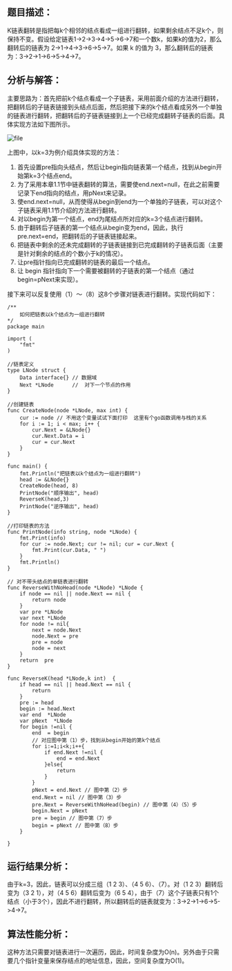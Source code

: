 ## 题目描述：

K链表翻转是指把每k个相邻的结点看成一组进行翻转，如果剩余结点不足k个，则保持不变。假设给定链表1->2->3->4->5->6->7和一个数k，如果k的值为2，那么翻转后的链表为 2->1->4->3->6->5->7。如果 k 的值为 3，那么翻转后的链表为：3->2->1->6->5->4->7。

## 分析与解答：

主要思路为：首先把前k个结点看成一个子链表，采用前面介绍的方法进行翻转，把翻转后的子链表链接到头结点后面，然后把接下来的k个结点看成另外一个单独的链表进行翻转，把翻转后的子链表链接到上一个已经完成翻转子链表的后面。具体实现方法如下图所示。

![file](http://cdn.xiaot123.com/blog/2020-05/wx_20200521205728.png-blog?ynotemdtimestamp=1610262092546)

上图中，以k=3为例介绍具体实现的方法：

1. 首先设置pre指向头结点，然后让begin指向链表第一个结点，找到从begin开始第k=3个结点end。
2. 为了采用本章1.1节中链表翻转的算法，需要使end.next=null，在此之前需要记录下end指向的结点，用pNext来记录。
3. 使end.next=null，从而使得从begin到end为一个单独的子链表，可以对这个子链表采用1.1节介绍的方法进行翻转。
4. 对以begin为第一个结点，end为尾结点所对应的k=3个结点进行翻转。
5. 由于翻转后子链表的第一个结点从begin变为end，因此，执行pre.next=end，把翻转后的子链表链接起来。
6. 把链表中剩余的还未完成翻转的子链表链接到已完成翻转的子链表后面（主要是针对剩余的结点的个数小于k的情况）。
7. 让pre指针指向已完成翻转的链表的最后一个结点。
8. 让 begin 指针指向下一个需要被翻转的子链表的第一个结点（通过 begin=pNext来实现）。

接下来可以反复使用（1）～（8）这8个步骤对链表进行翻转。实现代码如下：

```
/**
	如何把链表以k个结点为一组进行翻转
*/
package main

import (
	"fmt"
)

//链表定义
type LNode struct {
	Data interface{} // 数据域
	Next *LNode      //  对下一个节点的作用
}

//创建链表
func CreateNode(node *LNode, max int) {
	cur := node // 不用这个变量试试下面打印  这里有个go函数调用与栈的关系
	for i := 1; i < max; i++ {
		cur.Next = &LNode{}
		cur.Next.Data = i
		cur = cur.Next
	}
}

func main() {
	fmt.Println("把链表以k个结点为一组进行翻转")
	head := &LNode{}
	CreateNode(head, 8)
	PrintNode("顺序输出", head)
	ReverseK(head,3)
	PrintNode("逆序输出", head)
}

//打印链表的方法
func PrintNode(info string, node *LNode) {
	fmt.Print(info)
	for cur := node.Next; cur != nil; cur = cur.Next {
		fmt.Print(cur.Data, " ")
	}
	fmt.Println()
}

// 对不带头结点的单链表进行翻转
func ReverseWithNoHead(node *LNode) *LNode {
	if node == nil || node.Next == nil {
		return node
	}
	var pre *LNode
	var next *LNode
	for node != nil{
		next = node.Next
		node.Next = pre
		pre = node
		node = next
	}
	return  pre
}

func ReverseK(head *LNode,k int)  {
	if head == nil || head.Next == nil {
		return
	}
	pre := head
	begin := head.Next
	var end  *LNode
	var pNext  *LNode
	for begin !=nil {
		end  = begin
		// 对应图中第（1）步，找到从begin开始的第k个结点
		for i:=1;i<k;i++{
			if end.Next !=nil {
				end = end.Next
			}else{
				return
			}
		}
		pNext = end.Next // 图中第（2）步
		end.Next = nil // 图中第（3）步
		pre.Next = ReverseWithNoHead(begin) // 图中第（4）（5）步
		begin.Next = pNext
		pre = begin // 图中第（7）步
		begin = pNext // 图中第（8）步
	}

}
```

## 运行结果分析：

由于k=3，因此，链表可以分成三组（1 2 3）、（4 5 6）、（7）。对（1 2 3）翻转后变为（3 2 1），对（4 5 6）翻转后变为（6 5 4），由于（7）这个子链表只有1个结点（小于3个），因此不进行翻转，所以翻转后的链表就变为：3->2->1->6->5->4->7。

## 算法性能分析：

这种方法只需要对链表进行一次遍历，因此，时间复杂度为O(n)。另外由于只需要几个指针变量来保存结点的地址信息，因此，空间复杂度为O(1)。